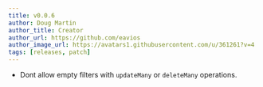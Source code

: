 ```yaml
---
title: v0.0.6
author: Doug Martin
author_title: Creator
author_url: https://github.com/eavios
author_image_url: https://avatars1.githubusercontent.com/u/361261?v=4
tags: [releases, patch]
---
```


* Dont allow empty filters with `updateMany` or `deleteMany` operations.
